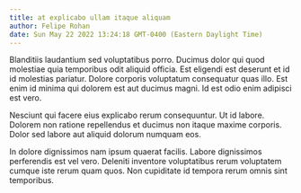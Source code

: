 ```yaml
---
title: at explicabo ullam itaque aliquam
author: Felipe Rohan
date: Sun May 22 2022 13:24:18 GMT-0400 (Eastern Daylight Time)
---
```

Blanditiis laudantium sed voluptatibus porro. Ducimus dolor qui quod molestiae quia temporibus odit aliquid officia. Est eligendi est deserunt et id id molestias pariatur. Dolore corporis voluptatum consequatur quas illo. Est enim id minima qui dolorem est aut ducimus magni. Id est odio enim adipisci est vero.

 Nesciunt qui facere eius explicabo rerum consequuntur. Ut id labore. Dolorem non ratione repellendus et ducimus non itaque maxime corporis. Dolor sed labore aut aliquid dolorum numquam eos.

 In dolore dignissimos nam ipsum quaerat facilis. Labore dignissimos perferendis est vel vero. Deleniti inventore voluptatibus rerum voluptatem cumque iste rerum quam quos. Non cupiditate id tempora rerum omnis sint temporibus.